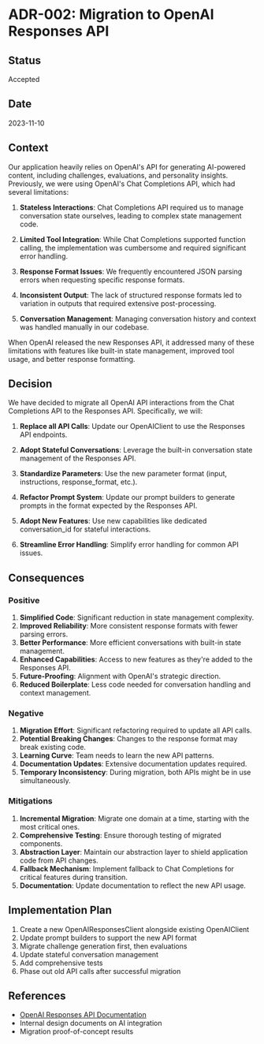 # ADR-002: Migration to OpenAI Responses API

## Status
Accepted

## Date
2023-11-10

## Context
Our application heavily relies on OpenAI's API for generating AI-powered content, including challenges, evaluations, and personality insights. Previously, we were using OpenAI's Chat Completions API, which had several limitations:

1. **Stateless Interactions**: Chat Completions API required us to manage conversation state ourselves, leading to complex state management code.

2. **Limited Tool Integration**: While Chat Completions supported function calling, the implementation was cumbersome and required significant error handling.

3. **Response Format Issues**: We frequently encountered JSON parsing errors when requesting specific response formats.

4. **Inconsistent Output**: The lack of structured response formats led to variation in outputs that required extensive post-processing.

5. **Conversation Management**: Managing conversation history and context was handled manually in our codebase.

When OpenAI released the new Responses API, it addressed many of these limitations with features like built-in state management, improved tool usage, and better response formatting.

## Decision
We have decided to migrate all OpenAI API interactions from the Chat Completions API to the Responses API. Specifically, we will:

1. **Replace all API Calls**: Update our OpenAIClient to use the Responses API endpoints.

2. **Adopt Stateful Conversations**: Leverage the built-in conversation state management of the Responses API.

3. **Standardize Parameters**: Use the new parameter format (input, instructions, response_format, etc.).

4. **Refactor Prompt System**: Update our prompt builders to generate prompts in the format expected by the Responses API.

5. **Adopt New Features**: Use new capabilities like dedicated conversation_id for stateful interactions.

6. **Streamline Error Handling**: Simplify error handling for common API issues.

## Consequences

### Positive
1. **Simplified Code**: Significant reduction in state management complexity.
2. **Improved Reliability**: More consistent response formats with fewer parsing errors.
3. **Better Performance**: More efficient conversations with built-in state management.
4. **Enhanced Capabilities**: Access to new features as they're added to the Responses API.
5. **Future-Proofing**: Alignment with OpenAI's strategic direction.
6. **Reduced Boilerplate**: Less code needed for conversation handling and context management.

### Negative
1. **Migration Effort**: Significant refactoring required to update all API calls.
2. **Potential Breaking Changes**: Changes to the response format may break existing code.
3. **Learning Curve**: Team needs to learn the new API patterns.
4. **Documentation Updates**: Extensive documentation updates required.
5. **Temporary Inconsistency**: During migration, both APIs might be in use simultaneously.

### Mitigations
1. **Incremental Migration**: Migrate one domain at a time, starting with the most critical ones.
2. **Comprehensive Testing**: Ensure thorough testing of migrated components.
3. **Abstraction Layer**: Maintain our abstraction layer to shield application code from API changes.
4. **Fallback Mechanism**: Implement fallback to Chat Completions for critical features during transition.
5. **Documentation**: Update documentation to reflect the new API usage.

## Implementation Plan
1. Create a new OpenAIResponsesClient alongside existing OpenAIClient
2. Update prompt builders to support the new API format
3. Migrate challenge generation first, then evaluations
4. Update stateful conversation management
5. Add comprehensive tests
6. Phase out old API calls after successful migration

## References
- [OpenAI Responses API Documentation](https://platform.openai.com/docs/api-reference/responses)
- Internal design documents on AI integration
- Migration proof-of-concept results 